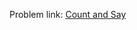 Problem link: <a href = "https://www.interviewbit.com/old/problems/count-and-say/">Count and Say</a>